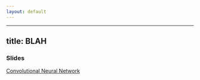 ```yaml
---
layout: default
---
```

---
title: BLAH
---
### Slides

[Convolutional Neural Network](./Slides/CNN.pdf)

